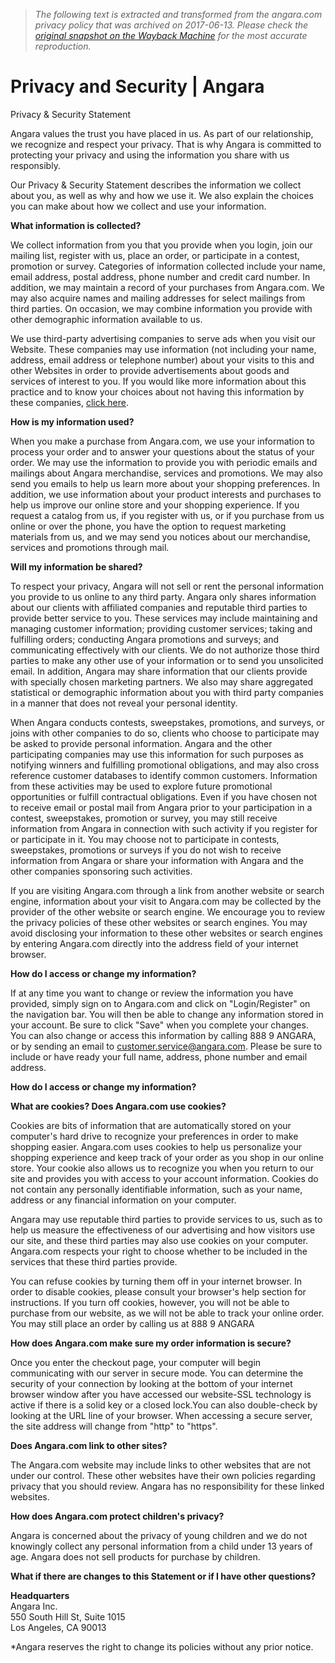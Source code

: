 > *The following text is extracted and transformed from the angara.com privacy policy that was archived on 2017-06-13. Please check the [original snapshot on the Wayback Machine](https://web.archive.org/web/20170613064839id_/https%3A//www.angara.com/privacy-and-security) for the most accurate reproduction.*

# Privacy and Security | Angara

Privacy & Security Statement

Angara values the trust you have placed in us. As part of our relationship, we recognize and respect your privacy. That is why Angara is committed to protecting your privacy and using the information you share with us responsibly.

Our Privacy & Security Statement describes the information we collect about you, as well as why and how we use it. We also explain the choices you can make about how we collect and use your information.

**What information is collected?**

We collect information from you that you provide when you login, join our mailing list, register with us, place an order, or participate in a contest, promotion or survey. Categories of information collected include your name, email address, postal address, phone number and credit card number. In addition, we may maintain a record of your purchases from Angara.com. We may also acquire names and mailing addresses for select mailings from third parties. On occasion, we may combine information you provide with other demographic information available to us.

We use third-party advertising companies to serve ads when you visit our Website. These companies may use information (not including your name, address, email address or telephone number) about your visits to this and other Websites in order to provide advertisements about goods and services of interest to you. If you would like more information about this practice and to know your choices about not having this information by these companies, [click here](http://www.networkadvertising.org/managing/opt_out.asp).

**How is my information used?**

When you make a purchase from Angara.com, we use your information to process your order and to answer your questions about the status of your order. We may use the information to provide you with periodic emails and mailings about Angara merchandise, services and promotions. We may also send you emails to help us learn more about your shopping preferences. In addition, we use information about your product interests and purchases to help us improve our online store and your shopping experience. If you request a catalog from us, if you register with us, or if you purchase from us online or over the phone, you have the option to request marketing materials from us, and we may send you notices about our merchandise, services and promotions through mail.

**Will my information be shared?**

To respect your privacy, Angara will not sell or rent the personal information you provide to us online to any third party. Angara only shares information about our clients with affiliated companies and reputable third parties to provide better service to you. These services may include maintaining and managing customer information; providing customer services; taking and fulfilling orders; conducting Angara promotions and surveys; and communicating effectively with our clients. We do not authorize those third parties to make any other use of your information or to send you unsolicited email. In addition, Angara may share information that our clients provide with specially chosen marketing partners. We also may share aggregated statistical or demographic information about you with third party companies in a manner that does not reveal your personal identity.

When Angara conducts contests, sweepstakes, promotions, and surveys, or joins with other companies to do so, clients who choose to participate may be asked to provide personal information. Angara and the other participating companies may use this information for such purposes as notifying winners and fulfilling promotional obligations, and may also cross reference customer databases to identify common customers. Information from these activities may be used to explore future promotional opportunities or fulfill contractual obligations. Even if you have chosen not to receive email or postal mail from Angara prior to your participation in a contest, sweepstakes, promotion or survey, you may still receive information from Angara in connection with such activity if you register for or participate in it. You may choose not to participate in contests, sweepstakes, promotions or surveys if you do not wish to receive information from Angara or share your information with Angara and the other companies sponsoring such activities.

If you are visiting Angara.com through a link from another website or search engine, information about your visit to Angara.com may be collected by the provider of the other website or search engine. We encourage you to review the privacy policies of these other websites or search engines. You may avoid disclosing your information to these other websites or search engines by entering Angara.com directly into the address field of your internet browser.

**How do I access or change my information?**

If at any time you want to change or review the information you have provided, simply sign on to Angara.com and click on "Login/Register" on the navigation bar. You will then be able to change any information stored in your account. Be sure to click "Save" when you complete your changes. You can also change or access this information by calling 888 9 ANGARA, or by sending an email to [customer.service@angara.com](mailto:customer.service@angara.com). Please be sure to include or have ready your full name, address, phone number and email address.

**How do I access or change my information?**

**What are cookies? Does Angara.com use cookies?**

Cookies are bits of information that are automatically stored on your computer's hard drive to recognize your preferences in order to make shopping easier. Angara.com uses cookies to help us personalize your shopping experience and keep track of your order as you shop in our online store. Your cookie also allows us to recognize you when you return to our site and provides you with access to your account information. Cookies do not contain any personally identifiable information, such as your name, address or any financial information on your computer.

Angara may use reputable third parties to provide services to us, such as to help us measure the effectiveness of our advertising and how visitors use our site, and these third parties may also use cookies on your computer. Angara.com respects your right to choose whether to be included in the services that these third parties provide.

You can refuse cookies by turning them off in your internet browser. In order to disable cookies, please consult your browser's help section for instructions. If you turn off cookies, however, you will not be able to purchase from our website, as we will not be able to track your online order. You may still place an order by calling us at 888 9 ANGARA

**How does Angara.com make sure my order information is secure?**

Once you enter the checkout page, your computer will begin communicating with our server in secure mode. You can determine the security of your connection by looking at the bottom of your internet browser window after you have accessed our website-SSL technology is active if there is a solid key or a closed lock.You can also double-check by looking at the URL line of your browser. When accessing a secure server, the site address will change from "http" to "https".

**Does Angara.com link to other sites?**

The Angara.com website may include links to other websites that are not under our control. These other websites have their own policies regarding privacy that you should review. Angara has no responsibility for these linked websites.

**How does Angara.com protect children's privacy?**

Angara is concerned about the privacy of young children and we do not knowingly collect any personal information from a child under 13 years of age. Angara does not sell products for purchase by children.

**What if there are changes to this Statement or if I have other questions?**

**Headquarters**  
Angara Inc.  
550 South Hill St, Suite 1015  
Los Angeles, CA 90013

*Angara reserves the right to change its policies without any prior notice.
